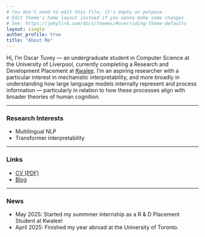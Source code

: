 ```yaml
---
# You don't need to edit this file, it's empty on purpose.
# Edit theme's home layout instead if you wanna make some changes
# See: https://jekyllrb.com/docs/themes/#overriding-theme-defaults
layout: single
author_profile: true
title: "About Me"
---
```


Hi, I’m Oscar Tuvey — an undergraduate student in Computer Science at the University of Liverpool, currently completing a Research and Development Placement at [Kwalee](https://www.kwalee.com/).
I’m an aspiring researcher with a particular interest in mechanistic interpretability, and more broadly in understanding how large language models internally represent and process information — particularly in relation to how these processes align with broader theories of human cognition.

---

### Research Interests

- Multilingual NLP
- Transformer interpretability

---

### Links

- [CV (PDF)](/assets/images/CV.pdf)
- [Blog](/blog/)

---

### News

- May 2025: Started my summmer internship as a R & D Placement Student at Kwalee!
- April 2025: Finished my year abroad at the University of Toronto.

